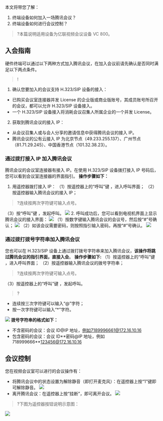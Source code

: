 本文将带您了解：
1.	终端设备如何加入一场腾讯会议？
2.	终端设备如何进行会议控制？


>?本篇说明适用设备为亿联视频会议设备 VC 800。

## 入会指南
硬件终端可以通过以下两种方式加入腾讯会议，在加入会议前请先确认是否同时满足以下两点条件。
>!
1. 确认您要加入的会议支持 H.323/SIP 设备的接入：
 - 已购买会议室连接器并发 License 的企业版或商业版账号，其成员账号所召开的会议，都可以允许 H.323/SIP 设备接入。
 - 一个 H.323/SIP 设备接入将消耗会议召集人所属企业的一个并发 License。
2. 获取到腾讯会议的接入 IP：
 - 从会议召集人或与会人分享的邀请信息中获得腾讯会议的接入 IP。
 - 腾讯会议的公有云接入 IP 为北京节点（49.233.255.137）、广州节点（81.71.29.245）、中国香港节点（101.32.38.23）。

### 通过拨打接入 IP 加入腾讯会议
腾讯会议的会议室连接器有接入 IP。在使用 H.323/SIP 设备拨打接入 IP 号码后，您可以看到会议室连接器的界面指引。
**操作步骤如下：**
1. 用遥控器拨打接入 IP：
（1）按遥控器上的“呼叫”键 ，进入呼叫界面；
（2）按遥控器输入腾讯会议的接入 IP；
>?连续按两次字符键可输入点号。

（3）按“呼叫”键 ，发起呼叫。
![](https://main.qcloudimg.com/raw/bf855854e9f4aaa0ec36e8375bec19c7.png)
2. 呼叫成功后，您可以看到电视机界面上显示腾讯会议的接入界面：
![](https://main.qcloudimg.com/raw/e9216c1a753dbfb91daa7576da233e17.png)
（1）按数字键输入腾讯会议的会议号，然后按“#”号确认；
![](https://main.qcloudimg.com/raw/561c7d4294c3c57f19cf1c7637cedf18.png)
（2）如该会议需要密码，则按照指引输入密码，再按“#”号确认。
![](https://main.qcloudimg.com/raw/13596819ad927474c542d818e59b0b4c.png)

### 通过拨打拨号字符串加入腾讯会议
您也可以在 H.323/SIP 设备上通过拨打拨号字符串来加入腾讯会议，**该操作将跳过腾讯会议的指引界面，直接入会**。
**操作步骤如下:**
（1）按遥控器上的“呼叫”键 ，进入呼叫界面；
（2）按遥控器输入腾讯会议的拨号字符串；
>?连续按两次字符键可输入点号。

（3）按遥控器上的“呼叫”键  ，发起呼叫。
>?
- 连续按三次字符键可以输入“@”字符；
- 按一次字符键可以输入“\*”字符。

![](https://main.qcloudimg.com/raw/b573cafdede915c767956239c73f2e25.png)
**拨号字符串的格式如下：**
- 不含密码的会议：会议 ID@IP 地址，例如7189996661@172.16.10.16
- 包含密码的会议：会议 ID\*\*密码@IP 地址，例如718999666**123456@172.16.10.16

## 会议控制
您在视频会议室可以进行的会议操作有：
- 将腾讯会议中的状态设置为解除静音（即打开麦克风）：在遥控器上按“1”键即可解除静音。
![](https://main.qcloudimg.com/raw/c6a79aced9c220434e49648bc10da7fc.png)
- 离开腾讯会议：在遥控器上按“挂断”，即可离开会议。
![](https://main.qcloudimg.com/raw/28ad45baa20e6c2d5d5cc1b9435f58b8.png)

>?下图为遥控器按钮说明示意图：

![](https://main.qcloudimg.com/raw/466e01d9d69bc4421dd91350f9be8a84.png)
 
